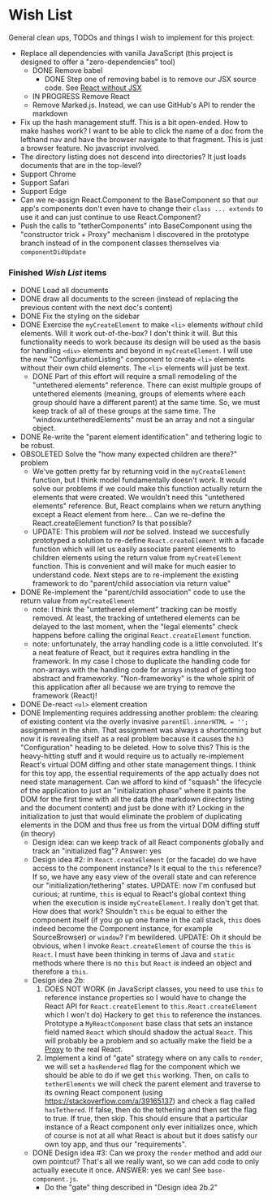 # Wish List

General clean ups, TODOs and things I wish to implement for this project:

* Replace all dependencies with vanilla JavaScript (this project is designed to offer a "zero-dependencies" tool)
   * DONE Remove babel
     * DONE Step one of removing babel is to remove our JSX source code. See [React without JSX](https://reactjs.org/docs/react-without-jsx.html) 
   * IN PROGRESS Remove React
   * Remove Marked.js. Instead, we can use GitHub's API to render the markdown
* Fix up the hash management stuff. This is a bit open-ended. How to make hashes work? I want to be able to click the
  name of a doc from the lefthand nav and have the browser navigate to that fragment. This is just a browser feature. No
  javascript involved.
* The directory listing does not descend into directories? It just loads documents that are in the top-level?
* Support Chrome
* Support Safari
* Support Edge
* Can we re-assign React.Component to the BaseComponent so that our app's components don't even have to change their `class ... extends`
  to use it and can just continue to use React.Component?
* Push the calls to "tetherComponents" into BaseComponent using the "constructor trick + Proxy" mechanism I discovered in the
  prototype branch instead of in the component classes themselves via `componentDidUpdate`
     
### Finished *Wish List* items

* DONE Load all documents
* DONE draw all documents to the screen (instead of replacing the previous content with the next doc's content)
* DONE Fix the styling on the sidebar
* DONE Exercise the `myCreateElement` to make `<li>` elements *without* child elements. Will it work out-of-the-box? I don't
  think it will. But this functionality needs to work because its design will be used as the basis for handling `<div>`
  elements and beyond in `myCreateElement`. I will use the new "ConfigurationListing" component to create `<li>` 
  elements without their own child elements. The `<li>` elements will just be text.
    * DONE Part of this effort will require a small remodeling of the "untethered elements" reference. There can exist
      multiple groups of untethered elements (meaning, groups of elements where each group should have a different parent)
      at the same time. So, we must keep track of all of these groups at the same time. The "window.untetheredElements"
      must be an array and not a singular object.
* DONE Re-write the "parent element identification" and tethering logic to be robust. 
* OBSOLETED Solve the "how many expected children are there?" problem
  * We've gotten pretty far by returning void in the `myCreateElement` function, but I think model fundamentally doesn't
    work. It would solve our problems if we could make this function actually return the elements that were created.
    We wouldn't need this "untethered elements" reference. But, React complains when we return anything except a React
    element from here... Can we re-define the React.createElement function? Is that possible?
  * UPDATE: This problem will *not* be solved. Instead we succesfully prototyped a solution to re-define `React.createElement`
    with a facade function which will let us easily associate parent elements to children elements using the return
    value from `myCreateElement` function. This is convenient and will make for much easier to understand code. Next steps
    are to re-implement the existing framework to do "parent/child association via return value"
* DONE Re-implement the "parent/child association" code to use the return value from `myCreateElement`
  * note: I think the "untethered element" tracking can be mostly removed. At least, the tracking of untethered elements
    can be delayed to the last moment, when the "legal elements" check happens before calling the original
    `React.createElement` function. 
  * note: unfortunately, the array handling code is a little convoluted. It's a neat feature of React, but it requires extra
    handling in the framework. In my case I chose to duplicate the handling code for non-arrays with the handling code
    for arrays instead of getting too abstract and frameworky. "Non-frameworky" is the whole spirit of this application
    after all because we are trying to remove the framework (React)!
* DONE De-react `<ul>` element creation
* DONE Implementing requires addressing another problem: the clearing of existing content via the overly invasive
  `parentEl.innerHTML = '';` assignment in the shim. That assignment was always a shortcoming but now it is revealing
  itself as a real problem because it causes the `h3` "Configuration" heading to be deleted. How to solve this? This
  is the heavy-hitting stuff and it would require us to actually re-implement React's virtual DOM diffing and other
  state management things. I think for this toy app, the essential requirements of the app actually does not need
  state management. Can we afford to kind of "squash" the lifecycle of the application to just an "initialization phase"
  where it paints the DOM for the first time with all the data (the markdown directory listing and the document content)
  and just be done with it? Locking in the initialization to just that would eliminate the problem of duplicating elements
  in the DOM and thus free us from the virtual DOM diffing stuff (in theory)
    * Design idea: can we keep track of all React components globally and track an "initialized flag"? Answer: yes
    * Design idea #2: in `React.createElement` (or the facade) do we have access to the component instance? Is it
      equal to the `this` reference? If so, we have any easy view of the overall state and can reference our
      "initialization/tethering" states. UPDATE: now I'm confused but curious; at runtime, `this` is equal to React's
      global context thing when the execution is inside `myCreateElement`. I really don't get that. How does that work?
      Shouldn't `this` be equal to either the component itself (if you go up one frame in the call stack, `this` does indeed
      become the Component instance, for example SourceBrowser) or `window`? I'm bewildered. UPDATE: Oh it should be obvious,
      when I invoke `React.createElement` of course the `this` is `React`. I must have been thinking in terms of Java and `static`
      methods where there is no `this` but `React` *is* indeed an object and therefore a `this`.
    * Design idea 2b:
      1. DOES NOT WORK (in JavaScript classes, you need to use `this` to reference instance properties so I would have to change the React API for `React.createElement` to `this.React.createElement` which I won't do) Hackery to get `this` to reference the instances. Prototype a `MyReactComponent` base class that sets an instance
         field named `React` which should shadow the actual `React`. This will probably be a problem and so actually
         make the field be a [Proxy](https://developer.mozilla.org/en-US/docs/Web/JavaScript/Reference/Global_Objects/Proxy)
         to the real React.
      2. Implement a kind of "gate" strategy where on any calls to `render`, we will set a `hasRendered` flag for the component
         which we should be able to do if we get `this` working. Then, on calls to `tetherElements` we will check the
         parent element and traverse to its owning React component (using <https://stackoverflow.com/a/39165137>) and check
         a flag called `hasTethered`. If false, then do the tethering and then set the flag to true. If true, then skip.
         This should ensure that a particular instance of a React component only ever initializes once, which of course
         is not at all what React is about but it does satisfy our own toy app, and thus our "requirements".
    * DONE Design idea #3: Can we proxy the `render` method and add our own pointcut? That's all we really want, so we can
      add code to only actually execute it once. ANSWER: yes we can! See `base-component.js`.
        * Do the "gate" thing described in "Design idea 2b.2"          
